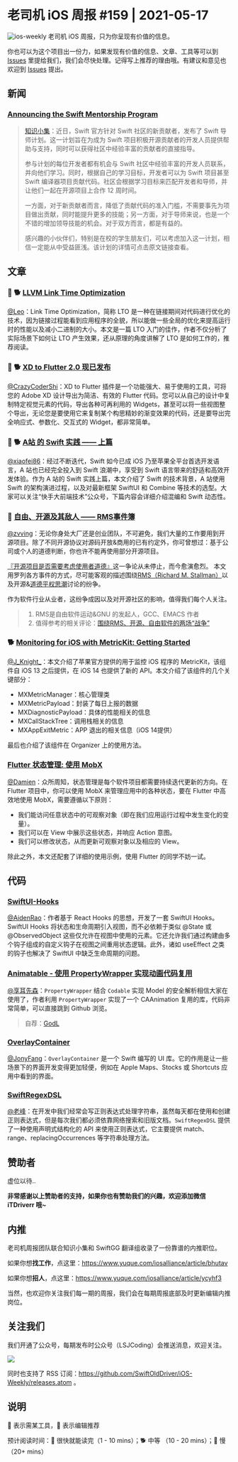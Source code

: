 # 老司机 iOS 周报 #159 | 2021-05-17

![ios-weekly](https://github.com/SwiftOldDriver/iOS-Weekly/blob/master/assets/ios-weekly.png?raw=true)
老司机 iOS 周报，只为你呈现有价值的信息。

你也可以为这个项目出一份力，如果发现有价值的信息、文章、工具等可以到 [Issues](https://github.com/SwiftOldDriver/iOS-Weekly/issues) 里提给我们，我们会尽快处理。记得写上推荐的理由哦。有建议和意见也欢迎到 [Issues](https://github.com/SwiftOldDriver/iOS-Weekly/issues) 提出。

## 新闻

### [Announcing the Swift Mentorship Program](https://swift.org/blog/swift-mentorship-program/)

> [知识小集](https://mp.weixin.qq.com/s/0B7kTL3UkvA_Nfpkzy7jUw)：近日，Swift 官方针对 Swift 社区的新贡献者，发布了 Swift 导师计划。这一计划旨在为成为 Swift 项目积极开源贡献者的开发人员提供帮助与支持，同时可以获得社区中经验丰富的贡献者的直接指导。
>
> 参与计划的每位开发者都有机会与 Swift 社区中经验丰富的开发人员联系，并向他们学习。同时，根据自己的学习目标，开发者可以为 Swift 项目甚至 Swift 编译器项目贡献代码。社区会根据学习目标来匹配开发者和导师，并让他们一起在开源项目上合作 12 周时间。
>
> 一方面，对于新贡献者而言，降低了贡献代码的准入门槛，不需要事先为项目做出贡献，同时能提升更多的技能；另一方面，对于导师来说，也是一个不错的增加领导技能的机会。对于双方而言，都是有益的。
>
> 感兴趣的小伙伴们，特别是在校的学生朋友们，可以考虑加入这一计划，相信一定能从中受益匪浅。该计划的详情可点击原文链接查看。

## 文章

### 🌟 🐕 [LLVM Link Time Optimization](https://mp.weixin.qq.com/s/Th1C3_pVES6Km6A7isgYGw)

[@Leo](https://github.com/leomobiledeveloper)：Link Time Optimization，简称 LTO 是一种在链接期间对代码进行优化的技术，因为链接过程能看到应用程序的全貌，所以能做一些全局的优化来提高运行时的性能以及减小二进制的大小。本文是一篇 LTO 入门的佳作，作者不仅分析了实际场景下如何让 LTO 产生效果，还从原理的角度讲解了 LTO 是如何工作的，推荐阅读。

### 🌟 🐕 [XD to Flutter 2.0 现已发布](https://mp.weixin.qq.com/s/VWSzeQb_pV9EWXqdWuu51A)

[@CrazyCoderShi](https://github.com/CrazyCoderShi)：XD to Flutter 插件是一个功能强大、易于使用的工具，可将您的 Adobe XD 设计导出为简洁、有效的 Flutter 代码。您可以从自己的设计中复制特定视觉元素的代码，导出各种可再利用的 Widgets，甚至可以将一些视图整个导出，无论您是要使用它来复制某个构思精妙的渐变效果的代码，还是要导出完全响应式、参数化、交互式的 Widget，都非常简单。

### 🌟 🐕 [A站 的 Swift 实践 —— 上篇](https://mp.weixin.qq.com/s/rUZ8RwhWf4DWAa5YHHynsQ)

[@xiaofei86](https://github.com/xiaofei86)：经过不断迭代，Swift 如今已成 iOS 乃至苹果全平台首选开发语言，A 站也已经完全投入到 Swift 浪潮中，享受到 Swift 语言带来的舒适和高效开发体验。作为 A 站的 Swift 实践上篇，本文介绍了 Swift 的技术背景，A 站使用 Swift 的架构演进过程，以及对最新框架 SwiftUI 和 Combine 等技术的选型。大家可以关注“快手大前端技术”公众号，下篇内容会详细介绍混编和 Swift 动态性。

### 🐢 [自由、开源及其敌人 —— RMS事件簿](https://mp.weixin.qq.com/s/Q3DDYYiGbJJREii7ZPBuMg)

[@zvving](https://github.com/zvving)：无论你身处大厂还是创业团队，不可避免，我们大量的工作要用到开源项目。除了不同开源协议对源码开放&商用的已有约定外，你可曾想过：基于公司或个人的道德判断，你也许不能再使用部分开源项目。

[『开源项目是否需要考虑使用者道德』](http://esr.ibiblio.org/?p=8106)这一争论从未停止，而今愈演愈烈。
本文用罗列各方事件的方式，尽可能客观的描述围绕[RMS（Richard M. Stallman）](https://stallmansupport.org/who-is-richard-stallman.html)以及开源&[道德平权思潮](https://ethicalsource.dev/)讨论的纷争。

作为软件行业从业者，这纷争成因以及对开源社区的影响，值得我们每个人关注。

> 1. RMS是自由软件运动&GNU 的发起人，GCC、EMACS 作者
> 2. 值得参考的相关评论：[围绕RMS、开源、自由软件的两场“战争”](https://mp.weixin.qq.com/s/Kr0FzkpA-EHT51F7PVX76A)

### 🐕 [Monitoring for iOS with MetricKit: Getting Started](https://www.raywenderlich.com/20952676-monitoring-for-ios-with-metrickit-getting-started/)

[@J_Knight_](https://github.com/knightsj)：本文介绍了苹果官方提供的用于监控 iOS 程序的 MetricKit，该组件自 iOS 13 之后提供，在 iOS 14 也提供了新的 API。本文介绍了该组件的几个关键部分：

- MXMetricManager：核心管理类
- MXMetricPayload：封装了每日上报的数据
- MXDiagnosticPayload：具体的性能相关的信息
- MXCallStackTree：调用栈相关的信息
- MXAppExitMetric：APP 退出的相关信息（iOS 14提供）

最后也介绍了该组件在 Organizer 上的使用方法。

### [Flutter 状态管理: 使用 MobX](https://mp.weixin.qq.com/s/ken-UT3cmxc5aeWKkM-Lzg)

[@Damien](https://github.com/ZengyiMa)：众所周知，状态管理是每个软件项目都需要持续迭代更新的方向。在 Flutter 项目中，你可以使用 MobX 来管理应用中的各种状态，要在 Flutter 中高效地使用 MobX，需要遵循以下原则：
- 我们能访问任意状态中的可观察对象（即在我们应用运行过程中发生变化的变量）。
- 我们可以在 View 中展示这些状态，并响应 Action 意图。
- 我们可以修改状态，从而更新可观察对象以及相应的 View。

除此之外，本文还配套了详细的使用示例，使用 Flutter 的同学不妨一试。

## 代码

### [SwiftUI-Hooks](https://github.com/ra1028/SwiftUI-Hooks)

[@AidenRao](https://weibo.com/AidenRao)：作者基于 React Hooks 的思想，开发了一套 SwiftUI Hooks。SwiftUI Hooks 将状态和生命周期引入视图，而不必依赖于类似 @State 或 @ObservedObject 这些仅允许在视图中使用的元素。它还允许我们通过构建由多个钩子组成的自定义钩子在视图之间重用状态逻辑。此外，诸如 useEffect 之类的钩子也解决了 SwiftUI 中缺乏生命周期的问题。

### [Animatable - 使用 PropertyWrapper 实现动画代码复用](https://github.com/GodL/Animatable)

[@享耳先森](https://github.com/iblacksun)：`PropertyWrapper` 结合 `Codable` 实现 Model 的安全解析相信大家在使用了，作者利用 `PropertyWrapper` 实现了一个 CAAnimation 复用的库，代码非常简单，可以直接跳到 Github 浏览。

> 自荐：[GodL](https://github.com/GodL)

### [OverlayContainer](https://github.com/applidium/OverlayContainer)

[@JonyFang](https://github.com/JonyFang)：`OverlayContainer` 是一个 Swift 编写的 UI 库。它的作用是让一些场景下的界面开发变得更加轻便，例如在 Apple Maps、Stocks 或 Shortcuts 应用中看到的界面。

### [SwiftRegexDSL](https://github.com/kodlian/SwiftRegexDSL)

[@老峰](https://github.com/GesanTung)：在开发中我们经常会写正则表达式处理字符串，虽然每天都在使用和创建正则表达式，但是每次我们都必须依靠网络搜索和旧版文档。`SwiftRegexDSL` 提供了一种使用声明式结构化的 API 来使用正则表达式，它主要提供 match、range、replacingOccurrences 等字符串处理方法。

## 赞助者

虚位以待..

**非常感谢以上赞助者的支持，如果你也有赞助我们的兴趣，欢迎添加微信 iTDriverr 哦~**

## 内推

老司机周报团队联合知识小集和 SwiftGG 翻译组收录了一份靠谱的内推职位。

如果你想**找工作**，点这里：<https://www.yuque.com/iosalliance/article/bhutav>

如果你想**招人**，点这里：<https://www.yuque.com/iosalliance/article/ycyhf3>

当然，也欢迎你关注我们每一期的周报，我们会在每期周报底部及时更新编辑内推岗位。

## 关注我们

我们开通了公众号，每期发布时公众号（LSJCoding）会推送消息，欢迎关注。

![](https://github.com/SwiftOldDriver/iOS-Weekly/blob/master/assets/qrcode_for_wechat.jpg?raw=true)

同时也支持了 RSS 订阅：<https://github.com/SwiftOldDriver/iOS-Weekly/releases.atom> 。

## 说明

🚧 表示需某工具，🌟 表示编辑推荐

预计阅读时间：🐎 很快就能读完（1 - 10 mins）；🐕 中等 （10 - 20 mins）；🐢 慢（20+ mins）
